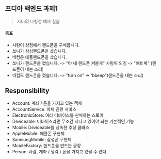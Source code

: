 ## 프디아 백엔드 과제1
> 자바의 다형성 예제 실습
#### 목표
- 사람이 상점에서 핸드폰을 구매합니다. 
- 쏘니가 삼성핸드폰을 샀습니다. 
- 베컴은 애플핸드폰을 샀습니다.
- 쏘니가 핸드폰을 켰습니다. -> "야 내 핸드폰 켜볼게" 사람이 외침 -> "삐비빅" (핸드폰이 내는 소리)
- 베컴도 핸드폰을 켰습니다. -> "turn on" => 'bbeep"(핸드폰을 내는 소리)

## Responsibility
- Account: 계좌 / 돈을 가지고 있는 객체
- AccountService: 이체 관련 서비스
- ElectronicStore: 여러 디바이스를 판매하는 스토어
- Deviceable: 디바이스라면 무조건 지니고 있어야 되는 기본적인 기능
- Mobile: Deviceable를 상속한 추상 클래스
- AppleMobile: 애플폰 구현체
- SamsungMobile: 삼성폰 구현체
- MobileFactory: 핸드폰을 만드는 공장
- Person: 사람, 계좌 / 생각 / 폰을 가지고 있을 수 있다.